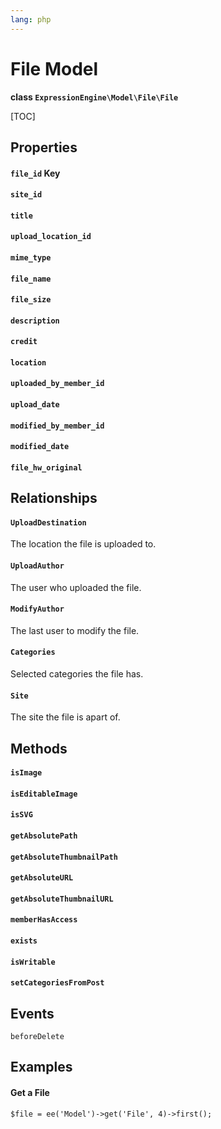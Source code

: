 ```yaml
---
lang: php
---
```


<!--
    This source file is part of the open source project
    ExpressionEngine User Guide (https://github.com/ExpressionEngine/ExpressionEngine-User-Guide)

    @link      https://expressionengine.com/
    @copyright Copyright (c) 2003-2021, Packet Tide, LLC (https://packettide.com)
    @license   https://expressionengine.com/license Licensed under Apache License, Version 2.0
-->

# File Model

**class `ExpressionEngine\Model\File\File`**

[TOC]

## Properties
#### `file_id` Key
#### `site_id`
#### `title`
#### `upload_location_id`
#### `mime_type`
#### `file_name`
#### `file_size`
#### `description`
#### `credit`
#### `location`
#### `uploaded_by_member_id`
#### `upload_date`
#### `modified_by_member_id`
#### `modified_date`
#### `file_hw_original`


## Relationships

#### `UploadDestination`
The location the file is uploaded to.

#### `UploadAuthor`
The user who uploaded the file.

#### `ModifyAuthor`
The last user to modify the file.

#### `Categories`
Selected categories the file has.

#### `Site`
The site the file is apart of.


## Methods

#### `isImage`
#### `isEditableImage`
#### `isSVG`
#### `getAbsolutePath`
#### `getAbsoluteThumbnailPath`
#### `getAbsoluteURL`
#### `getAbsoluteThumbnailURL`
#### `memberHasAccess`
#### `exists`
#### `isWritable`
#### `setCategoriesFromPost`

## Events
`beforeDelete`


## Examples

#### Get a File
```
$file = ee('Model')->get('File', 4)->first();
```